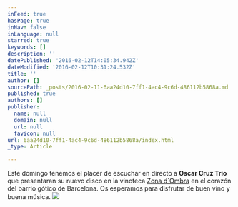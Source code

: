 ```yaml
---
inFeed: true
hasPage: true
inNav: false
inLanguage: null
starred: true
keywords: []
description: ''
datePublished: '2016-02-12T14:05:34.942Z'
dateModified: '2016-02-12T10:31:24.532Z'
title: ''
author: []
sourcePath: _posts/2016-02-11-6aa24d10-7ff1-4ac4-9c6d-486112b5868a.md
published: true
authors: []
publisher:
  name: null
  domain: null
  url: null
  favicon: null
url: 6aa24d10-7ff1-4ac4-9c6d-486112b5868a/index.html
_type: Article

---
```

Este domingo tenemos el placer de escuchar en directo a **Oscar Cruz Trio** que presentaran su nuevo disco en la  vinoteca [Zona d´Ombra][0] en el corazón del barrio gótico de Barcelona. Os esperamos para disfrutar de buen vino y buena música.
![](https://the-grid-user-content.s3-us-west-2.amazonaws.com/729298a4-6af9-4ce6-9055-e7d0dce6744f.JPG)

[0]: https://www.facebook.com/ZoDombra/?fref=ts